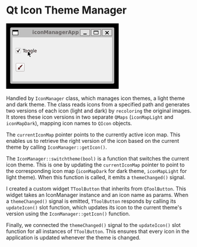 # Qt Icon Theme Manager

<img src="https://github.com/konero/iconmanager/blob/master/img/iconManagerApp.gif">

Handled by `IconManager` class, which manages icon themes, a light theme and dark theme. The class reads icons from a specified path and generates two versions of each icon (light and dark) by `recoloring` the original images. It stores these icon versions in two separate `QMaps` (`iconMapLight` and `iconMapDark`), mapping icon names to `QIcon` objects.

The `currentIconMap` pointer points to the currently active icon map. This enables us to retrieve the right version of the icon based on the current theme by calling `IconManager::getIcon()`.

The `IconManager::switchtheme(bool)` is a function that switches the current icon theme. This is one by updating the `currentIconMap` pointer to point to the corresponding icon map (`iconMapDark` for dark theme, `iconMapLight` for light theme). When this function is called, it emits a `themeChanged()` signal.

I created a custom widget `TToolButton` that inherits from `QToolButton`. This widget takes an IconManager instance and an icon name as params. When a `themeChanged()` signal is emitted, `TToolButton` responds by calling its `updateIcon()` slot function, which updates its icon to the current theme's version using the `IconManager::getIcon()` function.

Finally, we connected the `themeChanged()` signal to the `updateIcon()` slot function for all instances of `TToolButton`. This ensures that every icon in the application is updated whenever the theme is changed.
